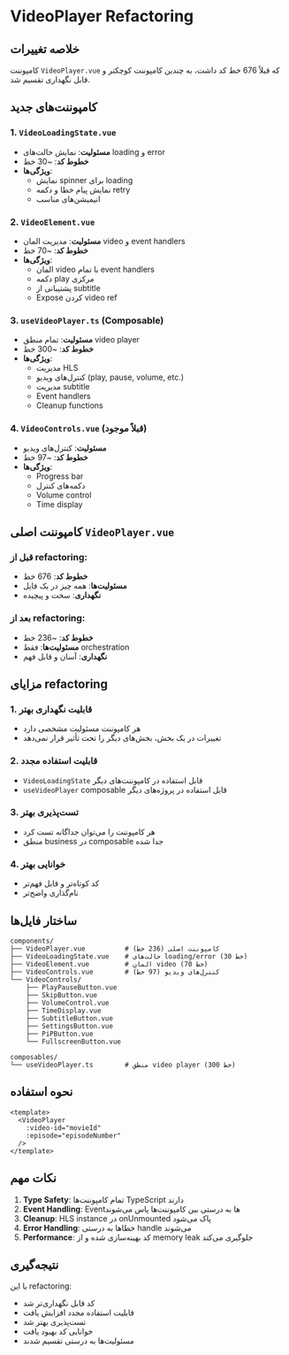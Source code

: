 # VideoPlayer Refactoring

## خلاصه تغییرات

کامپوننت `VideoPlayer.vue` که قبلاً 676 خط کد داشت، به چندین کامپوننت کوچکتر و قابل نگهداری تقسیم شد.

## کامپوننت‌های جدید

### 1. `VideoLoadingState.vue`
- **مسئولیت**: نمایش حالت‌های loading و error
- **خطوط کد**: ~30 خط
- **ویژگی‌ها**:
  - نمایش spinner برای loading
  - نمایش پیام خطا و دکمه retry
  - انیمیشن‌های مناسب

### 2. `VideoElement.vue`
- **مسئولیت**: مدیریت المان video و event handlers
- **خطوط کد**: ~70 خط
- **ویژگی‌ها**:
  - المان video با تمام event handlers
  - دکمه play مرکزی
  - پشتیبانی از subtitle
  - Expose کردن video ref

### 3. `useVideoPlayer.ts` (Composable)
- **مسئولیت**: تمام منطق video player
- **خطوط کد**: ~300 خط
- **ویژگی‌ها**:
  - مدیریت HLS
  - کنترل‌های ویدیو (play, pause, volume, etc.)
  - مدیریت subtitle
  - Event handlers
  - Cleanup functions

### 4. `VideoControls.vue` (قبلاً موجود)
- **مسئولیت**: کنترل‌های ویدیو
- **خطوط کد**: ~97 خط
- **ویژگی‌ها**:
  - Progress bar
  - دکمه‌های کنترل
  - Volume control
  - Time display

## کامپوننت اصلی `VideoPlayer.vue`

### قبل از refactoring:
- **خطوط کد**: 676 خط
- **مسئولیت‌ها**: همه چیز در یک فایل
- **نگهداری**: سخت و پیچیده

### بعد از refactoring:
- **خطوط کد**: ~236 خط
- **مسئولیت‌ها**: فقط orchestration
- **نگهداری**: آسان و قابل فهم

## مزایای refactoring

### 1. **قابلیت نگهداری بهتر**
- هر کامپوننت مسئولیت مشخصی دارد
- تغییرات در یک بخش، بخش‌های دیگر را تحت تأثیر قرار نمی‌دهد

### 2. **قابلیت استفاده مجدد**
- `VideoLoadingState` قابل استفاده در کامپوننت‌های دیگر
- `useVideoPlayer` composable قابل استفاده در پروژه‌های دیگر

### 3. **تست‌پذیری بهتر**
- هر کامپوننت را می‌توان جداگانه تست کرد
- منطق business در composable جدا شده

### 4. **خوانایی بهتر**
- کد کوتاه‌تر و قابل فهم‌تر
- نام‌گذاری واضح‌تر

## ساختار فایل‌ها

```
components/
├── VideoPlayer.vue          # کامپوننت اصلی (236 خط)
├── VideoLoadingState.vue    # حالت‌های loading/error (30 خط)
├── VideoElement.vue         # المان video (70 خط)
├── VideoControls.vue        # کنترل‌های ویدیو (97 خط)
└── VideoControls/
    ├── PlayPauseButton.vue
    ├── SkipButton.vue
    ├── VolumeControl.vue
    ├── TimeDisplay.vue
    ├── SubtitleButton.vue
    ├── SettingsButton.vue
    ├── PiPButton.vue
    └── FullscreenButton.vue

composables/
└── useVideoPlayer.ts        # منطق video player (300 خط)
```

## نحوه استفاده

```vue
<template>
  <VideoPlayer 
    :video-id="movieId"
    :episode="episodeNumber"
  />
</template>
```

## نکات مهم

1. **Type Safety**: تمام کامپوننت‌ها TypeScript دارند
2. **Event Handling**: Event‌ها به درستی بین کامپوننت‌ها پاس می‌شوند
3. **Cleanup**: HLS instance در onUnmounted پاک می‌شود
4. **Error Handling**: خطاها به درستی handle می‌شوند
5. **Performance**: کد بهینه‌سازی شده و از memory leak جلوگیری می‌کند

## نتیجه‌گیری

با این refactoring:
- کد قابل نگهداری‌تر شد
- قابلیت استفاده مجدد افزایش یافت
- تست‌پذیری بهتر شد
- خوانایی کد بهبود یافت
- مسئولیت‌ها به درستی تقسیم شدند 